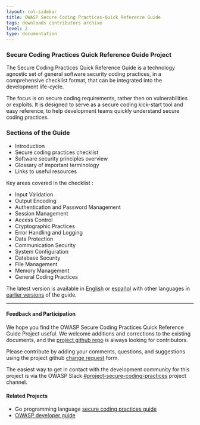 ```yaml
---
layout: col-sidebar
title: OWASP Secure Coding Practices-Quick Reference Guide
tags: downloads contributors archive
level: 2
type: documentation
---
```


### Secure Coding Practices Quick Reference Guide Project

The Secure Coding Practices Quick Reference Guide is a technology agnostic set
of general software security coding practices, in a comprehensive checklist
format, that can be integrated into the development life-cycle.

The focus is on secure coding requirements, rather then on vulnerabilities or exploits.
It is designed to serve as a secure coding kick-start tool and easy reference,
to help development teams quickly understand secure coding practices.

### Sections of the Guide

* Introduction
* Secure coding practices checklist
* Software security principles overview
* Glossary of important terminology
* Links to useful resources

Key areas covered in the checklist :

* Input Validation
* Output Encoding
* Authentication and Password Management
* Session Management
* Access Control
* Cryptographic Practices
* Error Handling and Logging
* Data Protection
* Communication Security
* System Configuration
* Database Security
* File Management
* Memory Management
* General Coding Practices

The latest version is available in [English][stable-en] or [español][stable-es]
with other languages in [earlier versions][ovl] of the guide.

-----

#### Feedback and Participation

We hope you find the OWASP Secure Coding Practices Quick Reference Guide Project
useful. We welcome additions and corrections to the existing documents,
and the [project github repo][github] is always looking for contributors.

Please contribute by adding your comments, questions,
and suggestions using the project github [change request][change] form.

The easiest way to get in contact with the development community for this project
is via the OWASP Slack [#project-secure-coding-practices][project] project channel.

#### Related Projects

* Go programming language [secure coding practices guide][owaspgoscp]
* [OWASP developer guide][owaspdevguide]

[change]: https://github.com/OWASP/www-project-secure-coding-practices-quick-reference-guide/issues/new
[github]: https://github.com/OWASP/www-project-secure-coding-practices-quick-reference-guide
[ovl]: #div-download
[stable-en]: stable-en
[stable-es]: stable-es
[owaspgoscp]: https://owasp.org/www-project-go-secure-coding-practices-guide/
[owaspdevguide]: https://owasp.org/www-project-developer-guide/
[project]: https://owasp.slack.com/messages/C04DZ254HFG
